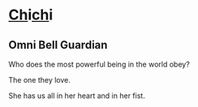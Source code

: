 # [Ch](/major/_0)i[ch](/major/_0)i

## Omni Bell Guardian

Who does the most powerful being in the world obey? 

The one they love. 

She has us all in her heart and in her fist. 